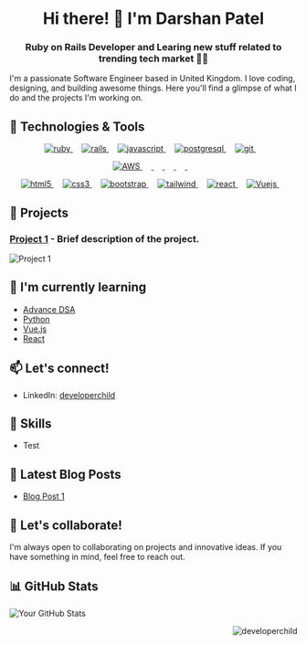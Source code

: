 <h1 align="center">Hi there! 👋 I'm Darshan Patel</h1>
<h3 align="center">Ruby on Rails Developer and Learing new stuff related to trending tech market 👨‍💻</h3>

I'm a passionate Software Engineer based in United Kingdom. I love coding, designing, and building awesome things. Here you'll find a glimpse of what I do and the projects I'm working on.


## 🔧 Technologies & Tools
  <p align="center">
    <a href="https://www.ruby-lang.org/en/" target="_blank" rel="noreferrer"> <img src="https://img.shields.io/badge/Ruby-CC342D?style=for-the-badge&logo=ruby&logoColor=white" alt="ruby"/> </a>
   &nbsp;&nbsp;&nbsp;
    <a href="https://rubyonrails.org" target="_blank" rel="noreferrer"> <img src="https://img.shields.io/badge/Ruby_on_Rails-CC0000?style=for-the-badge&logo=ruby-on-rails&logoColor=white" alt="rails"/> </a>
    &nbsp;&nbsp;&nbsp;
    <a href="https://developer.mozilla.org/en-US/docs/Web/JavaScript" target="_blank" rel="noreferrer"> <img src="https://img.shields.io/badge/JavaScript-323330?style=for-the-badge&logo=javascript&logoColor=F7DF1E" alt="javascript"/> </a>
    &nbsp;&nbsp;&nbsp;
    <a href="https://www.postgresql.org" target="_blank" rel="noreferrer"> <img src="https://img.shields.io/badge/PostgreSQL-316192?style=for-the-badge&logo=postgresql&logoColor=white" alt="postgresql"/> </a>
    &nbsp;&nbsp;&nbsp;
    <a href="https://git-scm.com/" target="_blank" rel="noreferrer"> <img src="https://img.shields.io/badge/GIT-E44C30?style=for-the-badge&logo=git&logoColor=white" alt="git"/> </a>
    &nbsp;&nbsp;&nbsp;
  </p>
  <p align="center">
    <a href="https://aws.amazon.com/" target="_blank" rel="noreferrer"> <img src="https://img.shields.io/badge/AWS-%23232F3E?style=for-the-badge&logo=amazon-aws&logoColor=white" alt="AWS"/> </a>
    &nbsp;&nbsp;&nbsp;
    <a href="https://www.elastic.co/elasticsearch/" target="_blank" rel="noreferrer"> <img src="https://img.shields.io/badge/Elasticsearch-%23005571?style=for-the-badge&logo=elasticsearch&logoColor=white" alt=""/> </a>
    &nbsp;&nbsp;&nbsp;
    <a href="https://www.docker.com/" target="_blank" rel="noreferrer"> <img src="https://img.shields.io/badge/Docker-%232496ED?style=for-the-badge&logo=docker&logoColor=white" alt=""/> </a>
    &nbsp;&nbsp;&nbsp;
    <a href="https://redis.io/" target="_blank" rel="noreferrer"> <img src="https://img.shields.io/badge/Redis-%23DC382D?style=for-the-badge&logo=redis&logoColor=white" alt=""/> </a>
    &nbsp;&nbsp;&nbsp;
    <a href="https://www.mysql.com/" target="_blank" rel="noreferrer"> <img src="https://img.shields.io/badge/MySQL-%230075A8?style=for-the-badge&logo=mysql&logoColor=white" alt=""/> </a>
    &nbsp;&nbsp;&nbsp;
  </p>
  <p align="center">
    <a href="https://www.w3.org/html/" target="_blank" rel="noreferrer"> <img src="https://img.shields.io/badge/HTML5-E34F26?style=for-the-badge&logo=html5&logoColor=white" alt="html5"/> </a>
    &nbsp;&nbsp;&nbsp;
    <a href="https://www.w3schools.com/css/" target="_blank" rel="noreferrer"> <img src="https://img.shields.io/badge/CSS3-1572B6?style=for-the-badge&logo=css3&logoColor=white" alt="css3"/> </a>
   &nbsp;&nbsp;&nbsp;
     <a href="https://getbootstrap.com" target="_blank" rel="noreferrer"> <img src="https://img.shields.io/badge/Bootstrap-563D7C?style=for-the-badge&logo=bootstrap&logoColor=white" alt="bootstrap"/> </a>
    &nbsp;&nbsp;&nbsp;
    <a href="https://tailwindcss.com/" target="_blank" rel="noreferrer"> <img src="https://img.shields.io/badge/Tailwind_CSS-38B2AC?style=for-the-badge&logo=tailwind-css&logoColor=white" alt="tailwind"/> </a>
    &nbsp;&nbsp;&nbsp;
    <a href="https://reactjs.org/" target="_blank" rel="noreferrer"> <img src="https://img.shields.io/badge/React-20232A?style=for-the-badge&logo=react&logoColor=61DAFB" alt="react"/> </a>
    &nbsp;&nbsp;&nbsp;
    <a href="https://vuejs.org/" target="_blank" rel="noreferrer"> <img src="https://img.shields.io/badge/Vue.js-%234FC08D?style=for-the-badge&logo=vue.js&logoColor=white" alt="Vuejs"/> </a>
    &nbsp;&nbsp;&nbsp;
  </p>


## 🚀 Projects

### [Project 1](link-to-project1) - Brief description of the project.

![Project 1](project1-thumbnail.png)


## 🌱 I'm currently learning

- [Advance DSA](https://neetcode.io/courses/advanced-algorithms/0)
- [Python](https://www.python.org/)
- [Vue.js](https://vuejs.org/)
- [React](https://react.dev/)


## 📫 Let's connect!

- LinkedIn: [developerchild](https://www.linkedin.com/in/developerchild/)


## 💼 Skills

- Test


## 📝 Latest Blog Posts

- [Blog Post 1](link-to-blogpost1)


## 🤝 Let's collaborate!

I'm always open to collaborating on projects and innovative ideas. If you have something in mind, feel free to reach out.


## 📊 GitHub Stats

![Your GitHub Stats](https://github-readme-stats.vercel.app/api?username=developerchild&show_icons=true&hide=stars&count_private=true&hide_border=true&theme=radical)


<p align="right"> <img src="https://komarev.com/ghpvc/?username=developerchild&label=Profile%20views&color=0e75b6&style=flat" alt="developerchild" /> </p>
